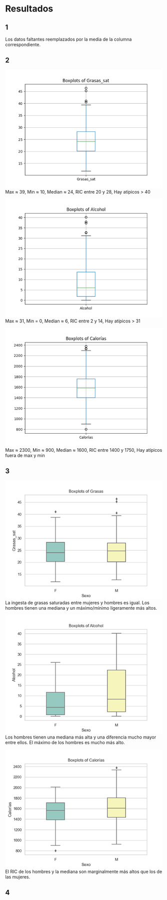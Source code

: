 # Resultados
## 1
Los datos faltantes reemplazados por la media de la columna correspondiente.
## 2
![grasas plot](.\Plots\grasas_bxpl.png)
Max ≈ 39, Min ≈ 10, Median ≈ 24, RIC entre 20 y 28, Hay atípicos > 40

![alcohol plot](.\Plots\alcohol_bxpl.png)
Max ≈ 31, Min = 0, Median ≈ 6, RIC entre 2 y 14, Hay atípicos > 31

![calorias plot](.\Plots\calorias_bxpl.png)
Max ≈ 2300, Min ≈ 900, Median ≈ 1600, RIC entre 1400 y 1750, Hay atípicos fuera de max y min

## 3
![grasas plot](.\Plots\grasas_bxpl_sbs.png)
La ingesta de grasas saturadas entre mujeres y hombres es igual. Los hombres tienen una mediana y un máximo/mínimo ligeramente más altos.

![alcohol plot](.\Plots\alcohol_bxpl_sbs.png)
Los hombres tienen una mediana más alta y una diferencia mucho mayor entre ellos. El máximo de los hombres es mucho más alto.

![calorias plot](.\Plots\calorias_bxpl_sbs.png)
El RIC de los hombres y la mediana son marginalmente más altos que los de las mujeres.

## 4
